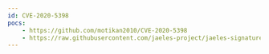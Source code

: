 ```yaml
---
id: CVE-2020-5398
pocs:
    - https://github.com/motikan2010/CVE-2020-5398
    - https://raw.githubusercontent.com/jaeles-project/jaeles-signatures/master/cves/spring-mvc-rfd-cve-2020-5398.yaml
---
```

